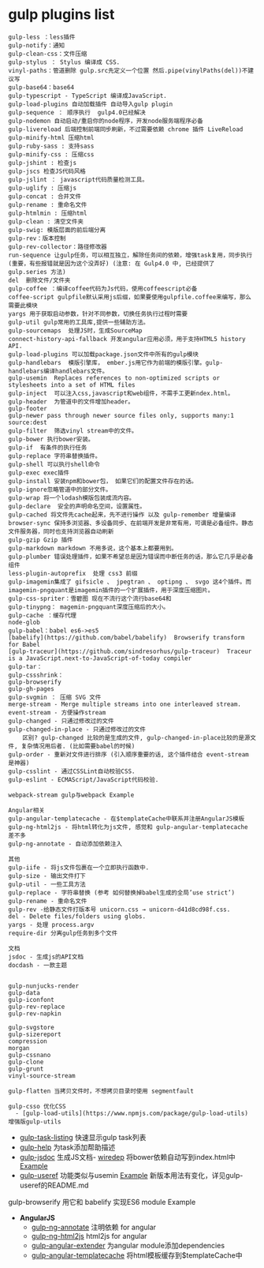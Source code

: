 
# gulp plugins list

    gulp-less ：less插件
    gulp-notify：通知
    gulp-clean-css：文件压缩
    gulp-stylus ： Stylus 编译成 CSS.
    vinyl-paths：管道删除 gulp.src先定义一个位置 然后.pipe(vinylPaths(del))不建议写
    gulp-base64：base64
    gulp-typescript - TypeScript 编译成JavaScript.
    gulp-load-plugins 自动加载插件 自动导入gulp plugin
    gulp-sequence ： 顺序执行  gulp4.0已经解决
    gulp-nodemon 自动启动/重启你的node程序，开发node服务端程序必备
    gulp-livereload 后端控制前端同步刷新，不过需要依赖 chrome 插件 LiveReload
    gulp-minify-html 压缩html
    gulp-ruby-sass : 支持sass 
    gulp-minify-css : 压缩css 
    gulp-jshint : 检查js
    gulp-jscs 检查JS代码风格 
    gulp-jslint ： javascript代码质量检测工具。
    gulp-uglify : 压缩js 
    gulp-concat : 合并文件 
    gulp-rename : 重命名文件 
    gulp-htmlmin : 压缩html 
    gulp-clean : 清空文件夹
    gulp-swig: 模版层面的前后端分离
    gulp-rev：版本控制
    gulp-rev-collector：路径修改器
    run-sequence 让gulp任务，可以相互独立，解除任务间的依赖，增强task复用，同步执行 (重要，有些报错就是因为这个没弄好) (注意: 在 Gulp4.0 中, 已经提供了 gulp.series 方法)
    del  删除文件/文件夹
    gulp-coffee ：编译coffee代码为Js代码，使用coffeescript必备
    coffee-script gulpfile默认采用js后缀，如果要使用gulpfile.coffee来编写，那么需要此模块
    yargs 用于获取启动参数，针对不同参数，切换任务执行过程时需要
    gulp-util gulp常用的工具库,提供一些辅助方法。
    gulp-sourcemaps  处理JS时，生成SourceMap
    connect-history-api-fallback 开发angular应用必须，用于支持HTML5 history API.
    gulp-load-plugins 可以加载package.json文件中所有的gulp模块
    gulp-handlebars  模版引擎库， ember.js用它作为前端的模版引擎。gulp-handlebars编译handlebars文件。
    gulp-usemin  Replaces references to non-optimized scripts or stylesheets into a set of HTML files
    gulp-inject  可以注入css,javascript和web组件，不需手工更新ndex.html。
    gulp-header  为管道中的文件增加header。
    gulp-footer
    gulp-newer pass through newer source files only, supports many:1 source:dest
    gulp-filter  筛选vinyl stream中的文件。
    gulp-bower 执行bower安装。
    gulp-if  有条件的执行任务
    gulp-replace 字符串替换插件。
    gulp-shell 可以执行shell命令
    gulp-exec exec插件
    gulp-install 安装npm和bower包， 如果它们的配置文件存在的话。
    gulp-ignore忽略管道中的部分文件。
    gulp-wrap 将一个lodash模版包装成流内容。
    gulp-declare  安全的声明命名空间，设置属性。
    gulp-cached 将文件先cache起来，先不进行操作 以及 gulp-remember 增量编译
    browser-sync 保持多浏览器、多设备同步、在前端开发是非常有用，可谓是必备组件。静态文件服务器，同时也支持浏览器自动刷新
    gulp-gzip Gzip 插件
    gulp-markdown markdown 不用多说，这个基本上都要用到。
    gulp-plumber 错误处理插件，如果不希望总是因为错误而中断任务的话，那么它几乎是必备组件
    less-plugin-autoprefix  处理 css3 前缀
    gulp-imagemin集成了 gifsicle 、 jpegtran 、 optipng 、 svgo 这4个插件。而imagemin-pngquant是imagemin插件的一个扩展插件，用于深度压缩图片。
    gulp-css-spriter：雪碧图 现在不流行这个流行base64和
    gulp-tinypng： magemin-pngquant深度压缩后的大小。
    gulp-cache ：缓存代理
    node-glob
    gulp-babel：babel es6->es5
    [babelify](https://github.com/babel/babelify)  Browserify transform for Babel
    [gulp-traceur](https://github.com/sindresorhus/gulp-traceur)  Traceur is a JavaScript.next-to-JavaScript-of-today compiler 
    gulp-tar：
    gulp-cssshrink：
    gulp-browserify
    gulp-gh-pages
    gulp-svgmin ： 压缩 SVG 文件
    merge-stream - Merge multiple streams into one interleaved stream.
    event-stream - 方便操作stream
    gulp-changed - 只通过修改过的文件
    gulp-changed-in-place - 只通过修改过的文件 
        区别? gulp-changed 比较的是生成的文件, gulp-changed-in-place比较的是源文件, 复杂情况用后者. (比如需要babel的时候)
    gulp-order - 重新对文件进行排序 (引入顺序重要的话, 这个插件结合 event-stream 是神器)
    gulp-csslint - 通过CSSLint自动校验CSS.
    gulp-eslint - ECMAScript/JavaScript代码校验.

    webpack-stream gulp与webpack Example

    Angular相关
    gulp-angular-templatecache - 在$templateCache中联系并注册AngularJS模板
    gulp-ng-html2js - 将html转化为js文件, 感觉和 gulp-angular-templatecache 差不多
    gulp-ng-annotate - 自动添加依赖注入

    其他
    gulp-iife - 将js文件包裹在一个立即执行函数中.
    gulp-size - 输出文件打下
    gulp-util - 一些工具方法
    gulp-replace - 字符串替换 (参考 如何替换掉babel生成的全局’use strict’)
    gulp-rename - 重命名文件
    gulp-rev -给静态文件打版本号 unicorn.css → unicorn-d41d8cd98f.css.
    del - Delete files/folders using globs.
    yargs - 处理 process.argv
    require-dir 分离gulp任务到多个文件

    文档
    jsdoc - 生成js的API文档
    docdash - 一款主题


    gulp-nunjucks-render
    gulp-data
    gulp-iconfont
    gulp-rev-replace
    gulp-rev-napkin
    
    gulp-svgstore
    gulp-sizereport
    compression
    morgan
    gulp-cssnano
    gulp-clone
    gulp-grunt
    vinyl-source-stream

    gulp-flatten 当拷贝文件时，不想拷贝目录时使用 segmentfault

    gulp-csso 优化CSS
      - [gulp-load-utils](https://www.npmjs.com/package/gulp-load-utils) 增强版gulp-utils
  - [gulp-task-listing](https://github.com/OverZealous/gulp-task-listing) 快速显示gulp task列表
  - [gulp-help](https://github.com/chmontgomery/gulp-help) 为task添加帮助描述
  - [gulp-jsdoc](https://github.com/jsBoot/gulp-jsdoc) 生成JS文档- [wiredep](https://github.com/taptapship/wiredep) 将bower依赖自动写到index.html中 [Example](https://github.com/hjzheng/CUF_meeting_knowledge_share/tree/master/2015-8-17/bower-dependence-inject)
  - [gulp-useref](https://github.com/jonkemp/gulp-useref) 功能类似与usemin [Example](https://github.com/hjzheng/CUF_meeting_knowledge_share/tree/master/2015-8-17/bower-dependence-inject) 新版本用法有变化，详见gulp-useref的README.md



gulp-browserify 用它和 babelify 实现ES6 module Example

- **AngularJS**
  - [gulp-ng-annotate](https://github.com/Kagami/gulp-ng-annotate) 注明依赖 for angular
  - [gulp-ng-html2js](https://github.com/marklagendijk/gulp-ng-html2js) html2js for angular
  - [gulp-angular-extender](https://libraries.io/npm/gulp-angular-extender) 为angular module添加dependencies
  - [gulp-angular-templatecache](https://github.com/miickel/gulp-angular-templatecache) 将html模板缓存到$templateCache中





